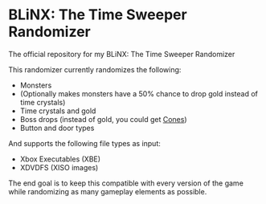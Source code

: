 # BLiNX: The Time Sweeper Randomizer
The official repository for my BLiNX: The Time Sweeper Randomizer

This randomizer currently randomizes the following:
- Monsters
- (Optionally makes monsters have a 50% chance to drop gold instead of time crystals)
- Time crystals and gold
- Boss drops (instead of gold, you could get [Cones](https://github.com/user-attachments/assets/ebd2cdcc-1d69-4537-9d64-909325b358f0))
- Button and door types

And supports the following file types as input:
- Xbox Executables (XBE)
- XDVDFS (XISO images)

The end goal is to keep this compatible with every version of the game while randomizing as many gameplay elements as possible.
